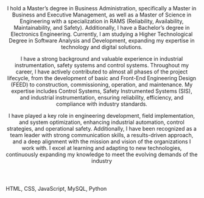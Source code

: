 <header>
I hold a Master’s degree in Business Administration, specifically a Master in Business and Executive Management, as well as a Master of Science in Engineering with a specialization in RAMS (Reliability, Availability, Maintainability, and Safety). Additionally, I have a Bachelor’s degree in Electronics Engineering. Currently, I am studying a Higher Technological Degree in Software Analysis and Development, expanding my expertise in technology and digital solutions.

I have a strong background and valuable experience in industrial instrumentation, safety systems and control systems. Throughout my career, I have actively contributed to almost all phases of the project lifecycle, from the development of basic and Front-End Engineering Design (FEED) to construction, commissioning, operation, and maintenance. My expertise includes Control Systems, Safety Instrumented Systems (SIS), and industrial instrumentation, ensuring reliability, efficiency, and compliance with industry standards.

I have played a key role in engineering development, field implementation, and system optimization, enhancing industrial automation, control strategies, and operational safety. Additionally, I have been recognized as a team leader with strong communication skills, a results-driven approach, and a deep alignment with the mission and vision of the organizations I work with. I excel at learning and adapting to new technologies, continuously expanding my knowledge to meet the evolving demands of the industry
</header>

<footer>

HTML, CSS, JavaScript, MySQL, Python

</footer>
